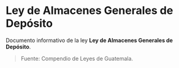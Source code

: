 # Ley de Almacenes Generales de Depósito

Documento informativo de la ley **Ley de Almacenes Generales de Depósito**.

> Fuente: Compendio de Leyes de Guatemala.